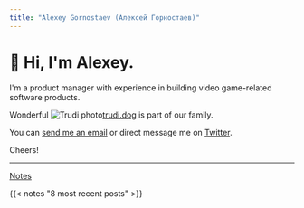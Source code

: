 ```yaml
---
title: "Alexey Gornostaev (Алексей Горностаев)"
---
```


# 👋 Hi, I'm Alexey. 

I'm a product manager with experience in building video game-related software products. 

Wonderful ![Trudi photo](/img/trudi.jpg)[trudi.dog](http://trudi.dog) is part of our family.

You can [send me an email](mailto:hello@alexeygornostaev.com) or direct message me on [Twitter](https://twitter.com/#!/accujazz).

Cheers!

---

[Notes](/posts)

{{< notes "8 most recent posts" >}}